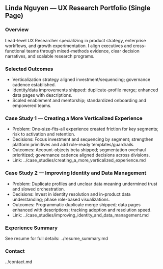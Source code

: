 ## Linda Nguyen — UX Research Portfolio (Single Page)

### Overview
Lead-level UX Researcher specializing in product strategy, enterprise workflows, and growth experimentation. I align executives and cross-functional teams through mixed-methods evidence, clear decision narratives, and scalable research programs.

### Selected Outcomes
- Verticalization strategy aligned investment/sequencing; governance cadence established.
- Identity/data improvements shipped: duplicate-profile merge; enhanced data pages with descriptions.
- Scaled enablement and mentorship; standardized onboarding and empowered teams.

### Case Study 1 — Creating a More Verticalized Experience
- Problem: One-size-fits-all experience created friction for key segments; risk to activation and retention.
- Decisions: Focus investment and sequencing by segment; strengthen platform primitives and add role-ready templates/guardrails.
- Outcomes: Account-objects beta shipped; segmentation overhaul prioritized; governance cadence aligned decisions across divisions.
- Link: ../case_studies/creating_a_more_verticalized_experience.md

### Case Study 2 — Improving Identity and Data Management
- Problem: Duplicate profiles and unclear data meaning undermined trust and slowed orchestration.
- Decisions: Invest in identity resolution and in-product data understanding; phase role-based visualizations.
- Outcomes: Programmatic duplicate merge shipped; data pages enhanced with descriptions; tracking adoption and resolution speed.
- Link: ../case_studies/improving_identity_and_data_management.md

### Experience Summary
See resume for full details: ../resume_summary.md

### Contact
../contact.md


